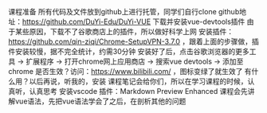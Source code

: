课程准备
所有代码及文件放到github上进行托管，同学们自行clone
github地址：https://github.com/DuYi-Edu/DuYi-VUE
下载并安装vue-devtools插件
由于某些原因，下载不了谷歌商店上的插件，所以做好科学上网
安装插件：https://github.com/qin-ziqi/Chrome-SetupVPN-3.7.0 ，跟着上面的步骤做，插件安装较慢，据不完全统计，约需30分钟
安装好了后，点击谷歌浏览器的更多工具 -> 扩展程序 -> 打开chrome网上应用商店 -> 搜索vue devtools -> 添加至chrome
是否生效？访问：https://www.bilibili.com/ ，图标变绿了就生效了
有什么用？以后再说，听我的，安装
课程笔记会给你们，所以在学习课程的时候，认真听，认真思考
安装vscode 插件：Markdown Preview Enhanced
课程会先讲解vue语法，先把vue语法学会了之后，在剖析其他的问题